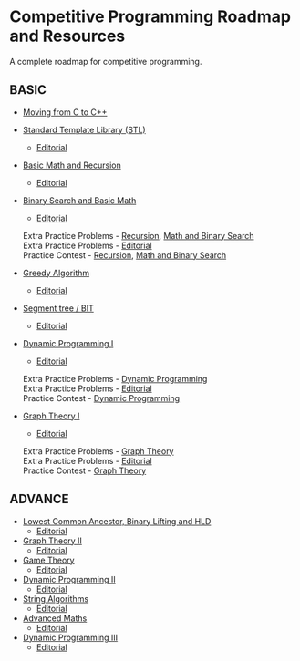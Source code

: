 # Competitive Programming Roadmap and Resources
A complete roadmap for competitive programming.

## BASIC

- [Moving from C to C++](/Basic/moving-from-c-to-cpp.md)
- [Standard Template Library (STL)](/Basic/stl-cpp.md)
  - [Editorial](/Basic/stl-recursive-and-basic-math-editorials.md)
- [Basic Math and Recursion](/Basic/Recursion-and-Basic-Maths.md)
  - [Editorial](/Basic/stl-recursive-and-basic-math-editorials.md)
- [Binary Search and Basic Math](/Basic/binary-search-and-basic-maths.md)
  - [Editorial](/Basic/editorial-binary-search-and-basic-maths.md)
  
  Extra Practice Problems - [Recursion](), [Math and Binary Search]()
  <br>
  Extra Practice Problems - [Editorial]()
  <br>
  Practice Contest - [Recursion](), [Math and Binary Search]()
- [Greedy Algorithm]()
  - [Editorial]()
- [Segment tree / BIT]()
  - [Editorial]()
- [Dynamic Programming I]()
  - [Editorial]()
  
  Extra Practice Problems - [Dynamic Programming]()
  <br>
  Extra Practice Problems - [Editorial]()
  <br>
  Practice Contest - [Dynamic Programming]()
- [Graph Theory I]()
  - [Editorial]()
  
  Extra Practice Problems - [Graph Theory]()
  <br>
  Extra Practice Problems - [Editorial]()
  <br>
  Practice Contest - [Graph Theory]()



## ADVANCE

- [Lowest Common Ancestor, Binary Lifting and HLD](/Advance/Lowest-Common-Ancestor-Binary-Lifting-and-HLD.md)
  - [Editorial]()
- [Graph Theory II](/Advance/Graph-Theory-II.md)
  - [Editorial]()
- [Game Theory]()
  - [Editorial]()
- [Dynamic Programming II]()
  - [Editorial]()
- [String Algorithms]()
  - [Editorial]()
- [Advanced Maths]()
  - [Editorial]()
- [Dynamic Programming III]()
  - [Editorial]()
